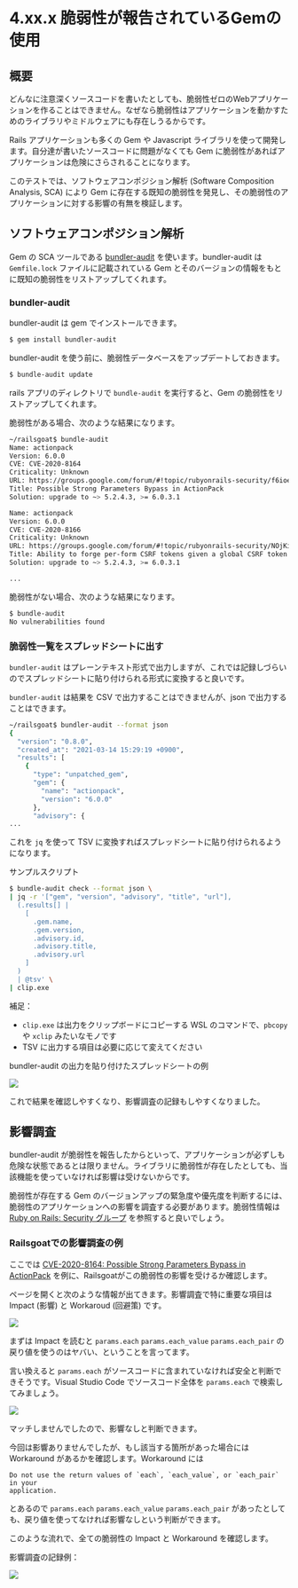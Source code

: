 # 4.xx.x 脆弱性が報告されているGemの使用

## 概要

どんなに注意深くソースコードを書いたとしても、脆弱性ゼロのWebアプリケーションを作ることはできません。なぜなら脆弱性はアプリケーションを動かすためのライブラリやミドルウェアにも存在しうるからです。

Rails アプリケーションも多くの Gem や Javascript ライブラリを使って開発します。自分達が書いたソースコードに問題がなくても Gem に脆弱性があればアプリケーションは危険にさらされることになります。

このテストでは、ソフトウェアコンポジション解析 (Software Composition Analysis, SCA) により Gem に存在する既知の脆弱性を発見し、その脆弱性のアプリケーションに対する影響の有無を検証します。

## ソフトウェアコンポジション解析

Gem の SCA ツールである [bundler-audit](https://github.com/rubysec/bundler-audit) を使います。bundler-audit は `Gemfile.lock` ファイルに記載されている Gem とそのバージョンの情報をもとに既知の脆弱性をリストアップしてくれます。

### bundler-audit

bundler-audit は gem でインストールできます。

```bash
$ gem install bundler-audit
```

bundler-audit を使う前に、脆弱性データベースをアップデートしておきます。

```bash
$ bundle-audit update
```

rails アプリのディレクトリで `bundle-audit` を実行すると、Gem の脆弱性をリストアップしてくれます。

脆弱性がある場合、次のような結果になります。

```bash
~/railsgoat$ bundle-audit
Name: actionpack
Version: 6.0.0
CVE: CVE-2020-8164
Criticality: Unknown
URL: https://groups.google.com/forum/#!topic/rubyonrails-security/f6ioe4sdpbY
Title: Possible Strong Parameters Bypass in ActionPack
Solution: upgrade to ~> 5.2.4.3, >= 6.0.3.1

Name: actionpack
Version: 6.0.0
CVE: CVE-2020-8166
Criticality: Unknown
URL: https://groups.google.com/forum/#!topic/rubyonrails-security/NOjKiGeXUgw
Title: Ability to forge per-form CSRF tokens given a global CSRF token
Solution: upgrade to ~> 5.2.4.3, >= 6.0.3.1

...
```

脆弱性がない場合、次のような結果になります。

```bash
$ bundle-audit
No vulnerabilities found
```

### 脆弱性一覧をスプレッドシートに出す

`bundler-audit` はプレーンテキスト形式で出力しますが、これでは記録しづらいのでスプレッドシートに貼り付けられる形式に変換すると良いです。

`bundler-audit` は結果を CSV で出力することはできませんが、json で出力することはできます。

```bash
~/railsgoat$ bundler-audit --format json
{
  "version": "0.8.0",
  "created_at": "2021-03-14 15:29:19 +0900",
  "results": [
    {
      "type": "unpatched_gem",
      "gem": {
        "name": "actionpack",
        "version": "6.0.0"
      },
      "advisory": {
...
```

これを `jq` を使って TSV に変換すればスプレッドシートに貼り付けられるようになります。

サンプルスクリプト

```bash
$ bundle-audit check --format json \
| jq -r '["gem", "version", "advisory", "title", "url"], 
  (.results[] | 
    [
      .gem.name,
      .gem.version,
      .advisory.id,
      .advisory.title,
      .advisory.url
    ] 
  ) 
  | @tsv' \
| clip.exe
```

補足：

* `clip.exe` は出力をクリップボードにコピーする WSL のコマンドで、`pbcopy` や `xclip` みたいなモノです
* TSV に出力する項目は必要に応じて変えてください

bundler-audit の出力を貼り付けたスプレッドシートの例

![](images/2021-03-26-20-08-44.png)

これで結果を確認しやすくなり、影響調査の記録もしやすくなりました。

## 影響調査

bundler-audit が脆弱性を報告したからといって、アプリケーションが必ずしも危険な状態であるとは限りません。ライブラリに脆弱性が存在したとしても、当該機能を使っていなければ影響は受けないからです。

脆弱性が存在する Gem のバージョンアップの緊急度や優先度を判断するには、脆弱性のアプリケーションへの影響を調査する必要があります。脆弱性情報は [Ruby on Rails: Security グループ](https://groups.google.com/g/rubyonrails-security) を参照すると良いでしょう。

### Railsgoatでの影響調査の例

ここでは [CVE-2020-8164: Possible Strong Parameters Bypass in ActionPack](https://groups.google.com/g/rubyonrails-security/c/f6ioe4sdpbY) を例に、Railsgoatがこの脆弱性の影響を受けるか確認します。

ページを開くと次のような情報が出てきます。影響調査で特に重要な項目は Impact (影響) と Workaroud (回避策) です。

![](images/2021-04-06-18-20-52.png)

まずは Impact を読むと `params.each` `params.each_value` `params.each_pair` の戻り値を使うのはヤバい、ということを言ってます。

言い換えると `params.each` がソースコードに含まれていなければ安全と判断できそうです。Visual Studio Code でソースコード全体を `params.each` で検索してみましょう。

![](images/2021-04-06-18-20-15.png)

マッチしませんでしたので、影響なしと判断できます。

今回は影響ありませんでしたが、もし該当する箇所があった場合には Workaround があるかを確認します。Workaround には

```
Do not use the return values of `each`, `each_value`, or `each_pair` in your
application.
```

とあるので `params.each` `params.each_value` `params.each_pair` があったとしても、戻り値を使ってなければ影響なしという判断ができます。

このような流れで、全ての脆弱性の Impact と Workaround を確認します。

影響調査の記録例：

![](images/2021-04-06-18-19-40.png)
